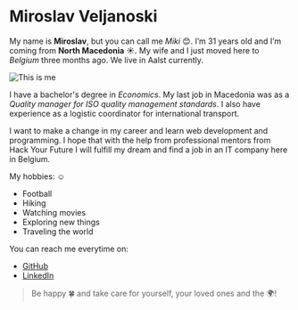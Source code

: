 # Miroslav Veljanoski

My name is **Miroslav**, but you can call me _Miki_ :blush:. I’m 31 years old and I’m coming from **North Macedonia** :sunny:. My wife and I just moved here to _Belgium_ three months ago. We live in Aalst currently. 

![This is me](https://user-images.githubusercontent.com/45272366/81855328-7d9b8f80-955f-11ea-9986-2a156828084e.jpg)

I have a bachelor's degree in _Economics_. My last job in Macedonia was as a _Quality manager for ISO quality management standards_. I also have experience as a logistic coordinator for international transport. 

I want to make a change in my career and learn web development and programming. I hope that with the help from professional mentors from Hack Your Future I will fulfill my dream and find a job in an IT company here in Belgium.

My hobbies: :relaxed:
- Football
- Hiking
- Watching movies
- Exploring new things
- Traveling the world 

You can reach me everytime on:
* [GitHub](https://www.linkedin.com/in/miroslav-veljanoski-3019aa10a/)
* [LinkedIn](https://github.com/miroslavveljanoski)

> Be happy :four_leaf_clover: and take care for yourself, your loved ones and the :earth_africa:!  
